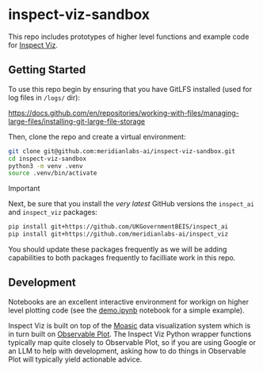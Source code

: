 # inspect-viz-sandbox

This repo includes prototypes of higher level functions and example code for [Inspect Viz](https://meridianlabs-ai.github.io/inspect_viz/).

## Getting Started

To use this repo begin by ensuring that you have GitLFS installed (used for log files in `/logs/` dir):

<https://docs.github.com/en/repositories/working-with-files/managing-large-files/installing-git-large-file-storage>

Then, clone the repo and create a virtual environment:

```bash
git clone git@github.com:meridianlabs-ai/inspect-viz-sandbox.git
cd inspect-viz-sandbox
python3 -m venv .venv
source .venv/bin/activate
```

> [!IMPORTANT]
> Next, be sure that you install the _very latest_ GitHub versions the `inspect_ai` and `inspect_viz` packages:
>  ```bash
>  pip install git+https://github.com/UKGovernmentBEIS/inspect_ai
>  pip install git+https://github.com/meridianlabs-ai/inspect_viz
>  ```
>
> You should update these packages frequently as we will be adding capabilities to both packages frequently to facilliate work in this repo.

## Development

Notebooks are an excellent interactive environment for workign on higher level plotting code (see the [demo.ipynb](demo.ipynb) notebook for a simple example).

Inspect Viz is built on top of the [Moasic](https://idl.uw.edu/mosaic/) data visualization system which is in turn built on [Observable Plot](https://observablehq.com/plot/). The Inspect Viz Python wrapper functions typically map quite closely to Observable Plot, so if you are using Google or an LLM to help with development, asking how to do things in Observable Plot will typically yield actionable advice.


